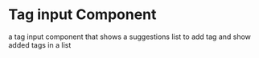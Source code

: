 # Tag input Component
a tag input component that shows a suggestions list to add tag and show added tags in a list

